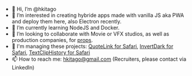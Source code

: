 - 👋 Hi, I’m @hkitago
- 👀 I’m interested in creating hybride apps made with vanilla JS aka PWA and deploy them here, also Electron recently.
- 🌱 I’m currently learning NodeJS and Docker.
- 💞️ I’m looking to collaborate with Movie or VFX studios, as well as production companies, for [props](https://screenprops.tumblr.com).
- 📎 I'm managing these projects: [QuoteLink for Safari](https://apps.apple.com/app/id6670304147), [InvertDark for Safari](https://apps.apple.com/app/id6736727849), [TextClipHistory for Safari](https://apps.apple.com/app/id6737747660)
- 📫 How to reach me: hkitago@gmail.com (Recruiters, please contact via LinkedIn)
<!---
hkitago/hkitago is a ✨ special ✨ repository because its `README.md` (this file) appears on your GitHub profile.
You can click the Preview link to take a look at your changes.
--->

